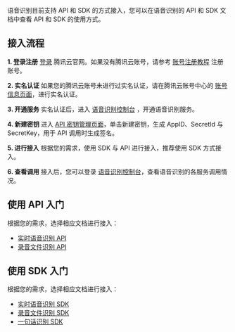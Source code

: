 语音识别目前支持 API 和 SDK 的方式接入，您可以在语音识别的 API 和 SDK 文档中查看 API 和 SDK 的使用方式。

## 接入流程
**1. 登录注册**
[登录](https://cloud.tencent.com/login?s_url=https%3A%2F%2Fcloud.tencent.com%2F) 腾讯云官网。如果没有腾讯云账号，请参考 [账号注册教程](https://cloud.tencent.com/document/product/378/17985) 注册账号。

**2. 实名认证**
如果您的腾讯云账号未进行过实名认证，请在腾讯云账号中心的 [账号信息页面](https://cloud.tencent.com/login?s_url=https%3A%2F%2Fconsole.cloud.tencent.com%2Fdeveloper)，进行实名认证。

**3. 开通服务**
实名认证后，进入 [语音识别控制台](https://console.cloud.tencent.com/asr) ，开通语音识别服务。

**4. 新建密钥**
进入 [API 密钥管理页面](https://cloud.tencent.com/login?s_url=https%3A%2F%2Fconsole.cloud.tencent.com%2Fcam%2Fcapi)，单击新建密钥，生成  AppID、SecretId 与 SecretKey，用于 API 调用时生成签名。 

**5. 进行接入**
根据您的需求，使用 SDK 与 API 进行接入，推荐使用 SDK 方式接入。

**6. 查看调用**
接入后，您可以登录 [语音识别控制台](https://console.cloud.tencent.com/asr)，查看语音识别的各服务调用情况。

## 使用 API 入门
根据您的需求，选择相应文档进行接入：
- [实时语音识别 API ](https://cloud.tencent.com/document/product/1093/35799)
- [录音文件识别 API ](https://cloud.tencent.com/document/product/1093/37823)

## 使用 SDK 入门
根据您的需求，选择相应文档进行接入：
- [实时语音识别 SDK ](https://cloud.tencent.com/document/product/1093/35718)
- [录音文件识别 SDK ](https://cloud.tencent.com/document/product/1093/35719) 
- [一句话识别 SDK ](https://cloud.tencent.com/document/product/1093/35720)

